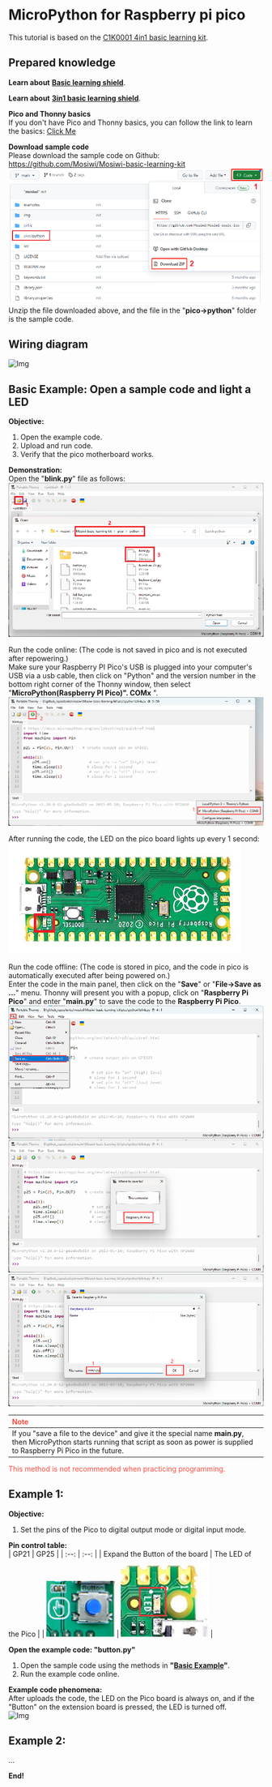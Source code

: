 # MicroPython for Raspberry pi pico   
This tutorial is based on the [C1K0001 4in1 basic learning kit](../../C1K0000_4in1_basic_learning_kit/C1K0000_4in1_basic_learning_kit.md).     

## Prepared knowledge    
**Learn about** [**Basic learning shield**](../../../arduino/A1E0000_basic_learning_shield/A1E0000_basic_learning_shield.md).  

**Learn about** [**3in1 basic learning shield**](../../../common_product/C1E0000_3in1_basic_learning_shield/C1E0000_3in1_basic_learning_shield.md).  

**Pico and Thonny basics**     
If you don't have Pico and Thonny basics, you can follow the link to learn the basics: [Click Me](../../../raspberry/R1D0001_raspberry_pico/R1D0001_raspberry_pico.md)    

**Download sample code**    
Please download the sample code on Github: <https://github.com/Mosiwi/Mosiwi-basic-learning-kit> 
![Img](../../../_static/common_product/C1K0000_4in1_basic_learning_kit/Pico_tutorial/1img.png)    
Unzip the file downloaded above, and the file in the "**pico->python**" folder is the sample code.       

## Wiring diagram      
![Img](../../../_static/common_product/C1K0000_4in1_basic_learning_kit/Pico_tutorial/img.png)    

## Basic Example: Open a sample code and light a LED      
**Objective:**     
1. Open the example code.     
2. Upload and run code.   
3. Verify that the pico motherboard works.      

**Demonstration:**       
Open the "**blink\.py**" file as follows:     
![Img](../../../_static/common_product/C1K0000_4in1_basic_learning_kit/Pico_tutorial/3img.png)    

Run the code online: (The code is not saved in pico and is not executed after repowering.)       
Make sure your Raspberry PI Pico's USB is plugged into your computer's USB via a usb cable, then click on "Python" and the version number in the bottom right corner of the Thonny window, then select "**MicroPython(Raspberry PI Pico)". COMx** ".      
![Img](../../../_static/common_product/C1K0000_4in1_basic_learning_kit/Pico_tutorial/4img.png)    

After running the code, the LED on the pico board lights up every 1 second:      
![Img](../../../_static/common_product/C1K0000_4in1_basic_learning_kit/Pico_tutorial/5img.png)    

Run the code offline: (The code is stored in pico, and the code in pico is automatically executed after being powered on.)     
Enter the code in the main panel, then click on the "**Save**" or "**File->Save as ...**" menu. Thonny will present you with a popup, click on "**Raspberry Pi Pico**" and enter "**main\.py**" to save the code to the **Raspberry Pi Pico**.  
![Img](../../../_static/common_product/C1K0000_4in1_basic_learning_kit/Pico_tutorial/6img.png)    
![Img](../../../_static/common_product/C1K0000_4in1_basic_learning_kit/Pico_tutorial/7img.png)    
![Img](../../../_static/common_product/C1K0000_4in1_basic_learning_kit/Pico_tutorial/8img.png)    

| <span style="color: rgb(255, 76, 65);">Note</span>|  
|  :-- |
|If you "save a file to the device" and give it the special name **main\.py**, then MicroPython starts running that script as soon as power is supplied to Raspberry Pi Pico in the future. |    
<span style="color: rgb(255, 76, 65);">This method is not recommended when practicing programming.</span>      

## Example 1:       
**Objective:**     
1. Set the pins of the Pico to digital output mode or digital input mode.            

**Pin control table:**     
| GP21 | GP25 |
| :--: | :--: |
| Expand the Button of the board | The LED of the Pico |
| ![Img](../../../_static/common_product/C1K0000_4in1_basic_learning_kit/Pico_tutorial/9img.png) | ![Img](../../../_static/common_product/C1K0000_4in1_basic_learning_kit/Pico_tutorial/10img.png) |

**Open the example code: "button.py"**     
1. Open the sample code using the methods in **"[Basic Example](./python_tutorial.md#Basic-Example:-Open-a-sample-code-and-light-a-LED)"**.     
2. Run the example code online.      

**Example code phenomena:**         
After uploads the code, the LED on the Pico board is always on, and if the "Button" on the extension board is pressed, the LED is turned off.     
![Img](../../../_static/common_product/C1K0000_4in1_basic_learning_kit/Pico_tutorial/img.png)    


## Example 2:    
...

**End!**    













